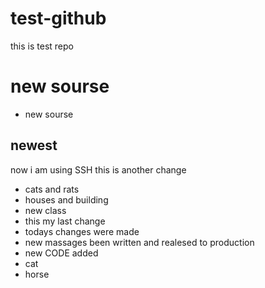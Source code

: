 # test-github
this is test repo
# new sourse
* new sourse
## newest
now i am using SSH
this is another change
* cats and rats
* houses and building
* new class
* this my last change
* todays changes were made
* new massages been written and realesed to production
* new CODE added
* cat
* horse

